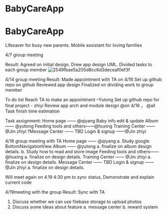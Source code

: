 # BabyCareApp
 
# BabyCareApp
Lifesaver for busy new parents. Mobile assistant for loving families

4/7 group meeting

Result:
Agreed on initial design. 
Drew app design UML. 
Divided tasks to each group member
![2549fbae5a205d8cc6d3deceaf0ef3f](https://user-images.githubusercontent.com/98197405/165391634-a8517ab2-fdf1-48db-a6a9-199227a4f020.jpg)

4/14 group meeting
Result:
Made appointment with TA on 4/16
Set up github repo on github
Reviewed app design
Finalized on dividing work to group member

To do list
Reach TA to make an appointment –Yutong
Set up github repo for final project - zhiyi
Review app arch and module design @on 4/16 ， @all
Task finish time estimation

Task assignment:
Home page  —— @qiyang
  Baby info edit & update
Album —— @yutong
Feeding tools and others——@huxing
Training Center —— @Jin zhiyi
?Message Center —— TBD
Login & signup ——@Jin zhiyi

4/16 group meeting with TA 
Home page  —— @qiyang
a. Study google BottomNavigationView
Album —— @yutong
a. finalize on album design details. 
b. Study how to read and store image
Feeding tools and others——@huxing
a. finalize on design details.
Training Center —— @Jin zhiyi
a. finalize on design details.
Message Center —— TBD
Login & signup ——@Jin zhiyi
a. finalize on design details.

Will meet again on 4.19 4:30 pm to sync status, Demonstrate and explain current code

4/19meeting with the group
Result: Sync with TA
1. Discuss whether we can use filebase storage to upload photos
2. Discuss some ideas about feature
a. message center
b. reward system
